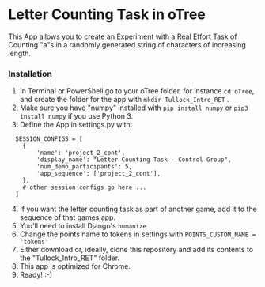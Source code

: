 # Letter Counting Task in oTree
This App allows you to create an Experiment with a Real Effort Task of Counting "a"s in a randomly generated string of characters of increasing length.

### Installation

1. In Terminal or PowerShell go to your oTree folder, for instance ```cd oTree```, and create the folder for the app 
with ```mkdir Tullock_Intro_RET``` .
1. Make sure you have "numpy" installed with ```pip install numpy``` or ```pip3 install numpy``` if you use Python 3.
1. Define the App in settings.py with:
~~~
  SESSION_CONFIGS = [
    {
        'name': 'project_2_cont',
        'display_name': "Letter Counting Task - Control Group",
        'num_demo_participants': 5,
        'app_sequence': ['project_2_cont'],
    },
    # other session configs go here ...
  ]
~~~
4. If you want the letter counting task as part of another game, add it to the sequence of that games app.
1. You'll need to install Django's ```humanize```
1. Change the points name to tokens in settings with ```POINTS_CUSTOM_NAME = 'tokens'```
1. Either download or, ideally, clone this repository and add its contents to the "Tullock_Intro_RET" folder.
1. This app is optimized for Chrome.
1. Ready! :-)
